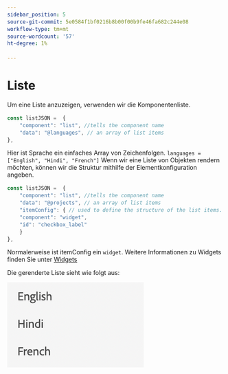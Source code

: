```yaml
---
sidebar_position: 5
source-git-commit: 5e0584f1bf0216b8b00f00b9fe46fa682c244e08
workflow-type: tm+mt
source-wordcount: '57'
ht-degree: 1%

---
```



# Liste

Um eine Liste anzuzeigen, verwenden wir die Komponentenliste.

```js title="list.js"
const listJSON =  {
    "component": "list", //tells the component name
    "data": "@languages", // an array of list items
},
```

Hier ist Sprache ein einfaches Array von Zeichenfolgen. `languages = ["English", "Hindi", "French"]`
Wenn wir eine Liste von Objekten rendern möchten, können wir die Struktur mithilfe der Elementkonfiguration angeben.

```js title="list.js"
const listJSON =  {
    "component": "list", //tells the component name
    "data": "@projects", // an array of list items
    "itemConfig": { // used to define the structure of the list items.
    "component": "widget",
    "id": "checkbox_label"
    }
},
```

Normalerweise ist itemConfig ein `widget`. Weitere Informationen zu Widgets finden Sie unter [Widgets](../Widgets/basic_widget.md)

Die gerenderte Liste sieht wie folgt aus:

![Liste](./imgs/list.png "Liste")
